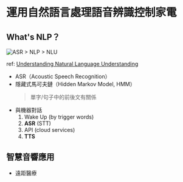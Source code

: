 # 運用自然語言處理語音辨識控制家電

## What's NLP？
![ASR > NLP > NLU](https://github.com/49831117/Essay/blob/master/image/stanford_unlu.jpg "ASR > NLP > NLU")

ref: [Understanding Natural Language Understanding](https://nlp.stanford.edu/~wcmac/papers/20140716-UNLU.pdf)

- ASR（Acoustic Speech Recognition）
- 隱藏式馬可夫鏈（Hidden Markov Model, HMM）
    > 單字/句子中的前後文有關係
- 與機器對話
    1. Wake Up (by trigger words) 
    2. **ASR** (STT)
    3. API (cloud services)
    4. **TTS**

## 智慧音響應用
- 遠距醫療
